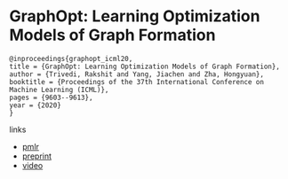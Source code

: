 # GraphOpt: Learning Optimization Models of Graph Formation

```
@inproceedings{graphopt_icml20,
title = {GraphOpt: Learning Optimization Models of Graph Formation},
author = {Trivedi, Rakshit and Yang, Jiachen and Zha, Hongyuan},
booktitle = {Proceedings of the 37th International Conference on Machine Learning (ICML)},
pages = {9603--9613},
year = {2020}
}
```

links
- [pmlr](http://proceedings.mlr.press/v119/trivedi20a.html)
- [preprint](https://pgr-workshop.github.io/img/PGR022.pdf)
- [video](https://slideslive.com/38927926)
